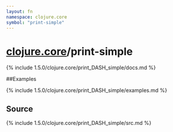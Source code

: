 ```yaml
---
layout: fn
namespace: clojure.core
symbol: "print-simple"
---
```


# [clojure.core](../)/print-simple

{% include 1.5.0/clojure.core/print_DASH_simple/docs.md %}

##Examples

{% include 1.5.0/clojure.core/print_DASH_simple/examples.md %}
## Source
{% include 1.5.0/clojure.core/print_DASH_simple/src.md %}

